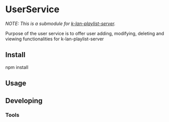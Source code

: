 

# UserService
*NOTE: This is a submodule for [k-lan-playlist-server](https://github.com/Hekku2/k-lan-playlist-server).*

Purpose of the user service is to offer user adding, modifying, deleting and viewing functionalities for k-lan-playlist-server

## Install
npm install

## Usage

## Developing

### Tools
